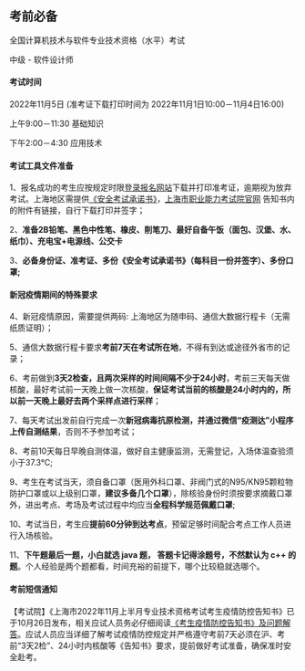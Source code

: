 ## 考前必备

全国计算机技术与软件专业技术资格（水平）考试

中级 - 软件设计师

#### 考试时间

2022年11月5日 (准考证下载打印时间为 2022年11月1日10:00－11月4日16:00)

上午9:00－11:30 基础知识

下午2:00－4:30 应用技术

#### 考试工具文件准备
1、报名成功的考生应按规定时限[登录报名网站](http://www.ruankao.org.cn )下载并打印准考证，逾期视为放弃考试。上海地区需提供[《安全考试承诺书》](http://www.rsj.sh.gov.cn/xxzsp/ksy/kstx/202210/W020221026539261914113.docx)，[上海市职业能力考试院官网](http://www.rsj.sh.gov.cn/spta.shtml) 告知书内的附件有链接，自行下载打印并签字；

2、**准备2B铅笔、黑色中性笔、橡皮、削笔刀、最好自备午饭（面包、汉堡、水、纸巾）、充电宝+电源线、公交卡**

3、**必备身份证、准考证、多份《安全考试承诺书》（每科目一份并签字）、多份口罩;**

#### 新冠疫情期间的特殊要求
4、新冠疫情原因，需要提供两码: 上海地区为随申码、通信大数据行程卡（无需纸质证明）；

5、通信大数据行程卡要求**考前7天在考试所在地**，不得有到达或途径外省市的记录；

6、考前做到**3天2检查，且两次采样的时间间隔不少于24小时**，考前三天每天做核酸，最好考试前一天晚上做一次核酸，**保证考试当前的核酸是24小时内的，所以前一天晚上最好去两个采样点进行采样**；

7、每天考试出发前自行完成一次**新冠病毒抗原检测，并通过微信“疫测达”小程序上传自测结果**，否则不予参加考试；

8、考前10天每日早晚自测体温，做好自主健康监测，无需登记，入场体温查验须小于37.3℃;

9、考生在考试当天，须自备口罩（医用外科口罩、非阀门式的N95/KN95颗粒物防护口罩或以上级别口罩，**建议多备几个口罩**），除核验身份时须按要求摘戴口罩外，进出考点、考场及考试过程中均应当**全程科学规范佩戴口罩**;

10、考试当日，考生应**提前60分钟到达考点**，预留足够时间配合考点工作人员进行入场核验。

11、**下午题最后一题，小白就选 java 题， 答题卡记得涂题号，不然默认为 c++ 的题**。个人经验是两个题都看，时间充裕的前提下，哪个比较稳就选哪个。

#### 考前短信通知
【考试院】《上海市2022年11月上半月专业技术资格考试考生疫情防控告知书》已于10月26日发布，相关应试人员务必仔细阅读[《考生疫情防控告知书》及问题解答](http://www.rsj.sh.gov.cn/xxzsp/ksy/kstx/202210/t20221026_1311434.shtml)。应试人员应当详细了解考试疫情防控规定并严格遵守考前7天必须在沪、考前“3天2检”、24小时内核酸等《告知书》要求，提前做好考试准备，确保准时安全赴考。
